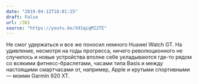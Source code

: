 ```yaml
---
date: "2019-04-12T18:01:25"
draft: False
url: /361
source: "https://youtu.be/Xd1qiqMI2TE"
---
```


Не смог удержаться и все же поносил немного Huawei Watch GT. На удивление, несмотря на годы прогресса, ничего революционного не случилось и новые устройства вполне себе укладываются где-то рядом со всякими фитнесс-браслетами, часами типа Basis и между настоящими смартчасами от, например, Apple и крутыми спортивными — моими Garmin 920 XT.
